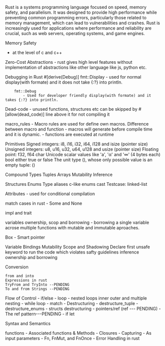 <!-- What is Rust? -->
Rust is a systems programming language focused on speed, memory safety, and parallelism. It was designed to provide high performance while preventing common programming errors, particularly those related to memory management, which can lead to vulnerabilities and crashes. Rust is increasingly used for applications where performance and reliability are crucial, such as web servers, operating systems, and game engines.

Memory Safety
- at the level of c and c++

Zero-Cost Abstractions
    - rust gives high level features without implementation of abstractions like other language like js, python etc.

Debugging in Rust
    #[derive(Debug)]
        fmt::Display
             - used for normal display(with formate) and it does not take {:?} into println.
        
        fmt::Debug
            - Used for developer friendly display(with formate) and it takes {:?} into println.
        
    
Dead-code
    - unused functions, structures etc can be skipped by #[allow(dead_code)] line above it for not compiling it


macro_rules
    - Macro rules are used for define own macros.
    Difference between macro and function
        - macros will generate before compile time and it is dynamic.
        - functions are executed at runtime

Primitives
    Signed integers: i8, i16, i32, i64, i128 and isize (pointer size)
    Unsigned integers: u8, u16, u32, u64, u128 and usize (pointer size)
    Floating point: f32, f64
    char Unicode scalar values like 'a', 'α' and '∞' (4 bytes each)
    bool either true or false
    The unit type (), whose only possible value is an empty tuple: ()

Compound Types
    Tuples
    Arrays
    Mutability
    Inference

Structures
Enums
    Type aliases
    c-like enums 
    cast
    Testcase: linked-list

Attributes
    - used for conditional compilation


match cases in rust
    - Some and None

impl and trait

<!-- use keyword (pending------------------------------------------------) -->


variables ownership, scop and borrowing 
    - borrowing a single variable acrose multiple functions with mutable and immutable aproaches.

Box - Smart  pointer



Variable Bindings
    Mutability
    Scope and Shadowing
    Declare first
    unsafe keyword to run the code which violates safty guidelines
    inference
    ownership and borrowing
    


Conversion

    from and into
    Expressions in rust
    TryFrom and TryInto --PENDING
    To and from Strings --PENDING



Flow of Control
    - if/else
    - loop
    - nested loops inner outer and multiple nesting
    - while loop
    - match
        - Destructuring
            - destructure_tuple
            - destructure_enums
            - structs destructuring
            - pointers/ref  (ref --- PENDING)
            - The ref pattern---PENDING
    - if let

Syntax and Semantics


functions
    - Associated functions & Methods
    - Closures
    - Capturing
        - As input parameters
        - Fn, FnMut, and FnOnce
    - Error Handling in rust
    